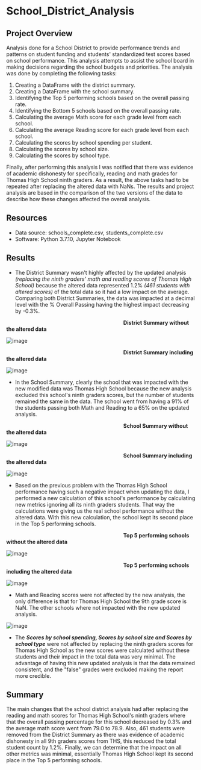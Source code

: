 # School_District_Analysis
## Project Overview
Analysis done for a School District to provide performance trends and patterns on student funding and students' standardized test scores based on school performance. This analysis attempts to assist the school board in making decisions regarding the school budgets and priorities. The analysis was done by completing the following tasks:

  1.  Creating a DataFrame with the district summary.
  2.  Creating a DataFrame with the school summary.
  3.  Identifying the Top 5 performing schools based on the overall passing rate.
  4.  Identifying the Bottom 5 schools based on the overall passing rate.
  5.  Calculating the average Math score for each grade level from each school.
  6.  Calculating the average Reading score for each grade level from each school.
  7.  Calculating the scores by school spending per student.
  8.  Calculating the scores by school size.
  9.  Calculating the scores by school type.

Finally, after performing this analysis I was notified that there was evidence of academic dishonesty for specifically, reading and math grades for Thomas High School ninth graders. As a result, the above tasks had to be repeated after replacing the altered data with NaNs. The results and project analysis are based in the comparison of the two versions of the data to describe how these changes affected the overall analysis.

## Resources
- Data source: schools_complete.csv, students_complete.csv
- Software: Python 3.7.10, Jupyter Notebook
## Results
- The District Summary wasn't highly affected by the updated analysis *(replacing the ninth graders’ math and reading scores of Thomas High School)* because the altered data represented 1.2% *(461 students with altered scores)* of the total data so it had a low impact on the average. Comparing both District Summaries, the data was impacted at a decimal level with the % Overall Passing having the highest impact decreasing by -0.3%.

&nbsp;&nbsp;&nbsp;&nbsp;&nbsp;&nbsp;&nbsp;&nbsp;&nbsp;&nbsp;&nbsp;&nbsp;&nbsp;&nbsp;&nbsp;&nbsp;&nbsp;&nbsp;&nbsp;&nbsp;&nbsp;&nbsp;&nbsp;&nbsp;&nbsp;&nbsp;&nbsp;&nbsp;&nbsp;&nbsp;&nbsp;&nbsp;&nbsp;&nbsp;&nbsp;&nbsp;&nbsp;&nbsp;&nbsp;&nbsp;&nbsp;&nbsp;&nbsp;&nbsp;&nbsp;&nbsp;&nbsp;&nbsp;&nbsp;&nbsp;&nbsp;&nbsp;&nbsp;&nbsp;&nbsp;&nbsp;&nbsp;&nbsp;&nbsp;&nbsp;&nbsp;&nbsp;&nbsp;&nbsp;&nbsp;&nbsp;&nbsp;&nbsp;&nbsp;&nbsp;&nbsp;&nbsp;&nbsp;&nbsp;&nbsp;&nbsp;&nbsp;&nbsp; **District Summary without the altered data**
 
![image](https://user-images.githubusercontent.com/91766276/143324951-7e500c21-a03a-4406-bd2e-97504e11ea8c.png)

&nbsp;&nbsp;&nbsp;&nbsp;&nbsp;&nbsp;&nbsp;&nbsp;&nbsp;&nbsp;&nbsp;&nbsp;&nbsp;&nbsp;&nbsp;&nbsp;&nbsp;&nbsp;&nbsp;&nbsp;&nbsp;&nbsp;&nbsp;&nbsp;&nbsp;&nbsp;&nbsp;&nbsp;&nbsp;&nbsp;&nbsp;&nbsp;&nbsp;&nbsp;&nbsp;&nbsp;&nbsp;&nbsp;&nbsp;&nbsp;&nbsp;&nbsp;&nbsp;&nbsp;&nbsp;&nbsp;&nbsp;&nbsp;&nbsp;&nbsp;&nbsp;&nbsp;&nbsp;&nbsp;&nbsp;&nbsp;&nbsp;&nbsp;&nbsp;&nbsp;&nbsp;&nbsp;&nbsp;&nbsp;&nbsp;&nbsp;&nbsp;&nbsp;&nbsp;&nbsp;&nbsp;&nbsp;&nbsp;&nbsp;&nbsp;&nbsp;&nbsp;&nbsp; **District Summary including the altered data**

![image](https://user-images.githubusercontent.com/91766276/143325013-b1f51ca7-55e9-4b1a-9857-2d0d4e77377b.png)


- In the School Summary, clearly the school that was impacted with the new modified data was Thomas High School because the new analysis excluded this school's ninth graders scores, but the number of students remained the same in the data. The school went from having a 91% of the students passing both Math and Reading to a 65% on the updated analysis. 

&nbsp;&nbsp;&nbsp;&nbsp;&nbsp;&nbsp;&nbsp;&nbsp;&nbsp;&nbsp;&nbsp;&nbsp;&nbsp;&nbsp;&nbsp;&nbsp;&nbsp;&nbsp;&nbsp;&nbsp;&nbsp;&nbsp;&nbsp;&nbsp;&nbsp;&nbsp;&nbsp;&nbsp;&nbsp;&nbsp;&nbsp;&nbsp;&nbsp;&nbsp;&nbsp;&nbsp;&nbsp;&nbsp;&nbsp;&nbsp;&nbsp;&nbsp;&nbsp;&nbsp;&nbsp;&nbsp;&nbsp;&nbsp;&nbsp;&nbsp;&nbsp;&nbsp;&nbsp;&nbsp;&nbsp;&nbsp;&nbsp;&nbsp;&nbsp;&nbsp;&nbsp;&nbsp;&nbsp;&nbsp;&nbsp;&nbsp;&nbsp;&nbsp;&nbsp;&nbsp;&nbsp;&nbsp;&nbsp;&nbsp;&nbsp;&nbsp;&nbsp;&nbsp; **School Summary without the altered data**

![image](https://user-images.githubusercontent.com/91766276/143328025-9ae838d1-5de5-45f7-8d61-8c351dd65802.png)

&nbsp;&nbsp;&nbsp;&nbsp;&nbsp;&nbsp;&nbsp;&nbsp;&nbsp;&nbsp;&nbsp;&nbsp;&nbsp;&nbsp;&nbsp;&nbsp;&nbsp;&nbsp;&nbsp;&nbsp;&nbsp;&nbsp;&nbsp;&nbsp;&nbsp;&nbsp;&nbsp;&nbsp;&nbsp;&nbsp;&nbsp;&nbsp;&nbsp;&nbsp;&nbsp;&nbsp;&nbsp;&nbsp;&nbsp;&nbsp;&nbsp;&nbsp;&nbsp;&nbsp;&nbsp;&nbsp;&nbsp;&nbsp;&nbsp;&nbsp;&nbsp;&nbsp;&nbsp;&nbsp;&nbsp;&nbsp;&nbsp;&nbsp;&nbsp;&nbsp;&nbsp;&nbsp;&nbsp;&nbsp;&nbsp;&nbsp;&nbsp;&nbsp;&nbsp;&nbsp;&nbsp;&nbsp;&nbsp;&nbsp;&nbsp;&nbsp;&nbsp;&nbsp; **School Summary including the altered data**

![image](https://user-images.githubusercontent.com/91766276/143328086-2fc81c90-0ff3-4105-a278-416893429ed9.png)

- Based on the previous problem with the Thomas High School performance having such a negative impact when updating the data, I performed a new calculation of this school's performance by calculating new metrics ignoring all its ninth graders students. That way the calculations were giving us the real school performance without the altered data. With this new calculation, the school kept its second place in the Top 5 performing schools.

&nbsp;&nbsp;&nbsp;&nbsp;&nbsp;&nbsp;&nbsp;&nbsp;&nbsp;&nbsp;&nbsp;&nbsp;&nbsp;&nbsp;&nbsp;&nbsp;&nbsp;&nbsp;&nbsp;&nbsp;&nbsp;&nbsp;&nbsp;&nbsp;&nbsp;&nbsp;&nbsp;&nbsp;&nbsp;&nbsp;&nbsp;&nbsp;&nbsp;&nbsp;&nbsp;&nbsp;&nbsp;&nbsp;&nbsp;&nbsp;&nbsp;&nbsp;&nbsp;&nbsp;&nbsp;&nbsp;&nbsp;&nbsp;&nbsp;&nbsp;&nbsp;&nbsp;&nbsp;&nbsp;&nbsp;&nbsp;&nbsp;&nbsp;&nbsp;&nbsp;&nbsp;&nbsp;&nbsp;&nbsp;&nbsp;&nbsp;&nbsp;&nbsp;&nbsp;&nbsp;&nbsp;&nbsp;&nbsp;&nbsp;&nbsp;&nbsp;&nbsp;&nbsp; **Top 5 performing schools without the altered data**

![image](https://user-images.githubusercontent.com/91766276/143330360-b87e928c-1552-45d0-9e6e-b4f767c77ed6.png)

&nbsp;&nbsp;&nbsp;&nbsp;&nbsp;&nbsp;&nbsp;&nbsp;&nbsp;&nbsp;&nbsp;&nbsp;&nbsp;&nbsp;&nbsp;&nbsp;&nbsp;&nbsp;&nbsp;&nbsp;&nbsp;&nbsp;&nbsp;&nbsp;&nbsp;&nbsp;&nbsp;&nbsp;&nbsp;&nbsp;&nbsp;&nbsp;&nbsp;&nbsp;&nbsp;&nbsp;&nbsp;&nbsp;&nbsp;&nbsp;&nbsp;&nbsp;&nbsp;&nbsp;&nbsp;&nbsp;&nbsp;&nbsp;&nbsp;&nbsp;&nbsp;&nbsp;&nbsp;&nbsp;&nbsp;&nbsp;&nbsp;&nbsp;&nbsp;&nbsp;&nbsp;&nbsp;&nbsp;&nbsp;&nbsp;&nbsp;&nbsp;&nbsp;&nbsp;&nbsp;&nbsp;&nbsp;&nbsp;&nbsp;&nbsp;&nbsp;&nbsp;&nbsp; **Top 5 performing schools including the altered data**

![image](https://user-images.githubusercontent.com/91766276/143330062-fddab022-b0a9-490c-b4d2-4cb694ee85f7.png)

- Math and Reading scores were not affected by the new analysis, the only difference is that for Thomas High School the 9th grade score is NaN. The other schools where not impacted with the new updated analysis. 

![image](https://user-images.githubusercontent.com/91766276/143333161-62d1db2a-bbd5-47b9-ae8f-d289c2203096.png)

- The ***Scores by school spending, Scores by school size and Scores by school type*** were not affected by replacing the ninth graders scores for Thomas High School as the new scores were calculated without these students and their impact in the total data was very minimal. The advantage of having this new updated analysis is that the data remained consistent, and the "false" grades were excluded making the report more credible.

## Summary

The main changes that the school district analysis had after replacing the reading and math scores for Thomas High School's ninth graders where that the overall passing percentage for this school decreased by 0.3% and the average math score went from 79.0 to 78.9. Also, 461 students were removed from the District Summary as there was evidence of academic dishonesty in all 9th graders scores from THS, this reduced the total student count by 1.2%. Finally, we can determine that the impact on all other metrics was minimal, essentially Thomas High School kept its second place in the Top 5 performing schools.

